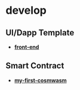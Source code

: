# develop

## UI/Dapp Template
- **[front-end](./front-end.md)**


## Smart Contract
- **[my-first-cosmwasm](./my-first-cosmwasm.md)**

